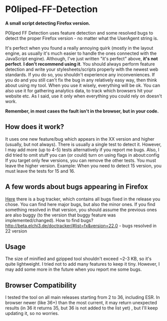 P0liped-FF-Detection
====================

**A small script detecting Firefox version.**

P0liped FF Detection uses feature detection and some resolved bugs to detect the proper Firefox version - no matter what the UserAgent string is.

It's perfect when you found a really annoying quirk (mostly in the layout engine, as usually it's much easier to handle the ones connected with the JavaScript engine). 
Although, I've just written "it's perfect" above, **it's not perfect**. **I don't recommend using it**. You should always perform feature detection and write your stylesheets/scripts properly with the newest web standards. If you do so, you shouldn't experience any inconveniences.
If you do and you still can't fix the bug in any relatively easy way, then think about using my tool. When you use it wisely, everything will be ok. You can also use it for gathering analytics data, to track which browsers hit your website etc.
As I said, use it only when everything you could rely on doesn't work.

**Remember, in most cases the fault isn't in the browser, but in your code.**

How does it work?
--
It uses one new feature/bug which appears in the XX version and higher (usually, but not always). There is usually a single test to detect it. However, I may add more (up to 4-5) tests alternatively if you report me bugs.
Also, I did tried to omit stuff you can (or could) turn on using flags in about:config
If you target only few versions, you can remove the other tests. You must leave the higher version. 
Example:
When you need to detect 15 version, you must leave the tests for 15 and 16.

A few words about bugs appearing in Firefox
--
[Here][bugtracker] there is a bug tracker, which contains all bugs fixed in the release you chose.
You can find here major bugs, but also the minor ones. If you find something resolved in that version, you should assume the previous ones are also buggy (to the version that buggy feature was implemented/changed).
How to find bugs? 
http://beta.elchi3.de/doctracker/#list=fx&version=22.0 - bugs resolved in 22 version

Usage
--
The size of minified and gzipped tool shouldn't exceed ~2-3 KB, so it's quite lightweight. I tried not to add many features to keep it tiny. However, I may add some more in the future when you report me some bugs.

Browser Compatibility
--
I tested the tool on all main releases starting from 2 to 36, including ESR. 
In browser newer (like 36+) than the most current, it may return unexpected results (in 36 it returns 35, but 36 is not added to the list yet) , but I'll keep updating it, so no worries.

[bugtracker]:http://beta.elchi3.de/doctracker/
